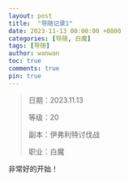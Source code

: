 ```yaml
---
layout: post
title:  "导随记录1"
date: 2023-11-13 00:00:00 +0800
categories: [导随, 白魔]
tags: [导随]
author: wanwan
toc: true
comments: true
pin: true
---
```

> 日期：2023.11.13	
> 
> 等级：20
> 
> 副本：伊弗利特讨伐战
> 
> 职业：白魔

非常好的开始！